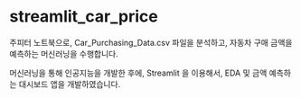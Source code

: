 # streamlit_car_price

주피터 노트북으로, Car_Purchasing_Data.csv 파일을 분석하고, 자동차 구매 금액을 예측하는 머신러닝을 수행합니다.

머신러닝을 통해 인공지능을 개발한 후에, Streamlit 을 이용해서, EDA 및 금액 예측하는 대시보드 앱을 개발하였습니다.